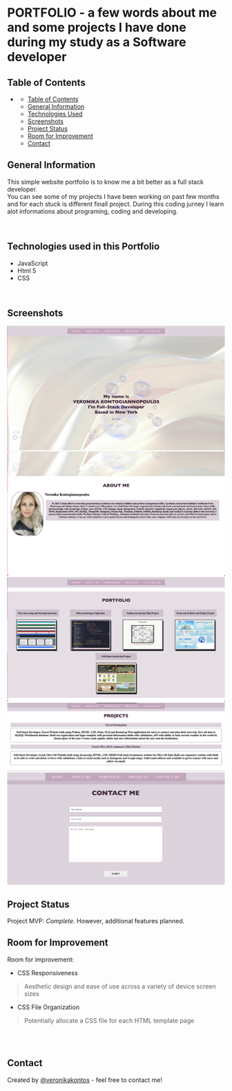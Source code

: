# PORTFOLIO  - a few words about me and some projects I have done during my study as a Software developer
<!-- > Live demo [_here_](https://www.example.com). -->

## Table of Contents
- 
  - [Table of Contents](#table-of-contents)
  - [General Information](#general-information)
  - [Technologies Used](#technologies-used)
  - [Screenshots](#screenshots)
  - [Project Status](#project-status)
  - [Room for Improvement](#room-for-improvement)
  - [Contact](#contact)

## General Information
This simple website portfolio is to know me a bit better as a full stack developer.  
You can see some of my projects I have been working on past few months and for each stuck is different finall project.
During this coding jurney I learn alot informations about programing, coding and developing.

<br>


## Technologies used in this Portfolio
- JavaScript
- Html 5
- CSS

<br>

## Screenshots

![hHeader](./screenshot/header.png)
![About Me](./screenshot/aboutme.png)
![Portfolio](./screenshots/../screenshot/projects.png)
![Projects](./screenshot/infoprojects.png)
![PContact](./screenshot/portfolio-contact.png)
<br>

## Project Status
Project MVP: _Complete_. However, additional features planned.
<br>

## Room for Improvement

Room for improvement:
- CSS Responsiveness
> Aesthetic design and ease of use across a variety of device screen sizes 
- CSS File Organization
> Potentially allocate a CSS file for each HTML template page
<br>

<br>

## Contact
Created by [@veronikakontos](https://www.linkedin.com/in/veronika-kontogiannopoulos/) - feel free to contact me!

